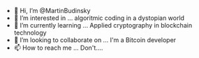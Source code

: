 - 👋 Hi, I’m @MartinBudinsky
- 👀 I’m interested in ... algoritmic coding in a dystopian world
- 🌱 I’m currently learning ... Applied cryptography in blockchain technology
- 💞️ I’m looking to collaborate on ... I'm a Bitcoin developer
- 📫 How to reach me ... Don't....

<!---
MartinBudinsky/MartinBudinsky is a ✨ special ✨ repository because its `README.md` (this file) appears on your GitHub profile.
You can click the Preview link to take a look at your changes.
--->
